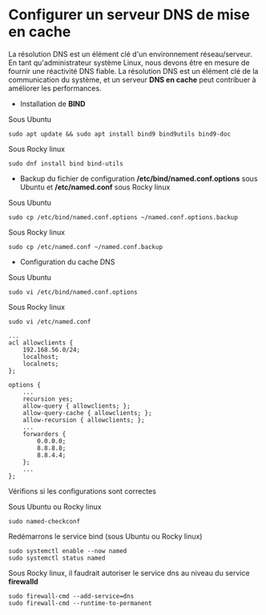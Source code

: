 # Configurer un serveur DNS de mise en cache

La résolution DNS est un élément clé d'un environnement réseau/serveur. En tant qu'administrateur système Linux, nous devons être en mesure de fournir une réactivité DNS fiable. La résolution DNS est un élément clé de la communication du système, et un serveur **DNS en cache** peut contribuer à améliorer les performances.

- Installation de **BIND**

Sous Ubuntu

```
sudo apt update && sudo apt install bind9 bind9utils bind9-doc
```

Sous Rocky linux

```
sudo dnf install bind bind-utils
```

- Backup du fichier de configuration **/etc/bind/named.conf.options** sous Ubuntu et **/etc/named.conf** sous Rocky linux

Sous Ubuntu

```
sudo cp /etc/bind/named.conf.options ~/named.conf.options.backup
```

Sous Rocky linux

```
sudo cp /etc/named.conf ~/named.conf.backup
```

- Configuration du cache DNS

Sous Ubuntu

```
sudo vi /etc/bind/named.conf.options
```

Sous Rocky linux

```
sudo vi /etc/named.conf
```

```
...
acl allowclients {
    192.168.56.0/24;
    localhost;
    localnets;
};

options {
    ...
    recursion yes;
    allow-query { allowclients; };
    allow-query-cache { allowclients; };
    allow-recursion { allowclients; };
    ...
    forwarders {
        0.0.0.0;
        8.8.8.8;
        8.8.4.4;
	};
    ...
};
```

Vérifions si les configurations sont correctes

Sous Ubuntu ou Rocky linux

```
sudo named-checkconf
```

Redémarrons le service bind (sous Ubuntu ou Rocky linux)

```
sudo systemctl enable --now named
sudo systemctl status named
```

Sous Rocky linux, il faudrait autoriser le service dns au niveau du service **firewalld**

```
sudo firewall-cmd --add-service=dns
sudo firewall-cmd --runtime-to-permanent
```